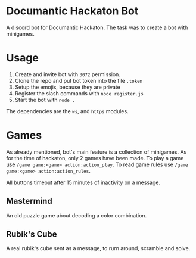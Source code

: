 # Documantic Hackaton Bot
A discord bot for Documantic Hackaton.
The task was to create a bot with minigames.

# Usage
1) Create and invite bot with `3072` permission.
2) Clone the repo and put bot token into the file `.token`
3) Setup the emojis, because they are private
4) Register the slash commands with `node register.js`
5) Start the bot with `node .`

The dependencies are the `ws`, and `https` modules.

# Games
As already mentioned, bot's main feature is a collection
of minigames. As for the time of hackaton, only 2 games
have been made. To play a game use
`/game game:<game> action:action_play`. To read game rules use
`/game game:<game> action:action_rules`.

All buttons timeout after 15 minutes of inactivity
on a message.

## Mastermind
An old puzzle game about decoding a color combination.

## Rubik's Cube
A real rubik's cube sent as a message, to rurn around,
scramble and solve.